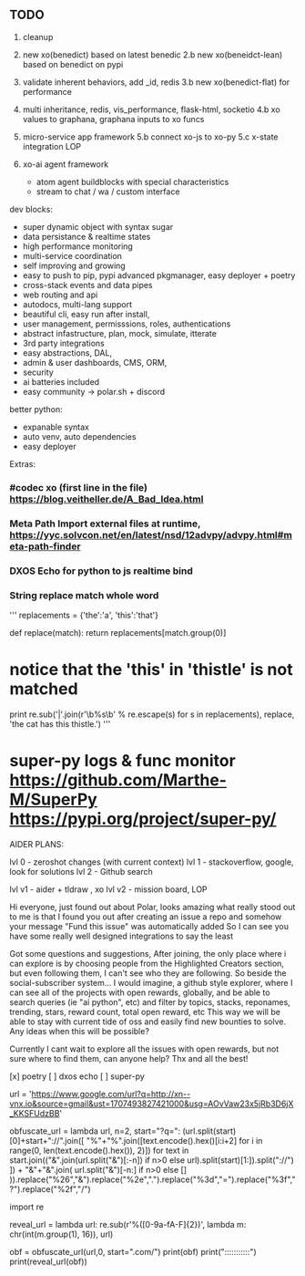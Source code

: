 ## TODO

1. cleanup

2. new xo(benedict) based on latest benedic
    2.b new xo(beneidct-lean) based on benedict on pypi

3. validate inherent behaviors, add _id, redis
    3.b new xo(benedict-flat) for performance

4. multi inheritance, redis, vis_performance, flask-html, socketio
    4.b xo values to graphana, graphana inputs to xo funcs

5. micro-service app framework
    5.b connect xo-js to xo-py
    5.c x-state integration LOP

6. xo-ai agent framework
    - atom agent buildblocks with special characteristics
    - stream to chat / wa / custom interface



dev blocks:
- super dynamic object with syntax sugar
- data persistance & realtime states
- high performance monitoring
- multi-service coordination
- self improving and growing
- easy to push to pip, pypi advanced pkgmanager, easy deployer + poetry
- cross-stack events and data pipes
- web routing and api
- autodocs, multi-lang support
- beautiful cli, easy run after install, 
- user management, permisssions, roles, authentications
- abstract infastructure, plan, mock, simulate, itterate
- 3rd party integrations
- easy abstractions, DAL,
- admin & user dashboards, CMS, ORM, 
- security
- ai batteries included
- easy community -> polar.sh + discord



better python:
- expanable syntax
- auto venv, auto dependencies
- easy deployer

Extras:

### #codec xo (first line in the file) https://blog.veitheller.de/A_Bad_Idea.html

### Meta Path Import external files at runtime, https://yyc.solvcon.net/en/latest/nsd/12advpy/advpy.html#meta-path-finder

### DXOS Echo for python to js realtime bind




### String replace match whole word
'''
replacements = {'the':'a',
                'this':'that'}

def replace(match):
    return replacements[match.group(0)]

# notice that the 'this' in 'thistle' is not matched

print re.sub('|'.join(r'\b%s\b' % re.escape(s) for s in replacements),
        replace, 'the cat has this thistle.')
'''

# super-py logs & func monitor https://github.com/Marthe-M/SuperPy https://pypi.org/project/super-py/



AIDER PLANS:

lvl 0 - zeroshot changes (with current context)
lvl 1 - stackoverflow, google, look for solutions
lvl 2 - Github search

lvl v1 - aider + tldraw , xo
lvl v2 - mission board, LOP


Hi everyone, just found out about Polar, looks amazing
what really stood out to me is that I found you out after creating an issue a repo
and somehow your message "Fund this issue" was automatically added
So I can see you have some really well designed integrations to say the least

Got some questions and suggestions,
After joining, the only place where i can explore is by choosing people from the Highlighted Creators section, but even following them, I can't see who they are following.
So beside the social-subscriber system...
I would imagine, a github style explorer, where I can see all of the projects with open rewards, globally,
and be able to search queries (ie "ai python", etc) and filter by topics, stacks, reponames, trending, stars, reward count, total open reward, etc
This way we will be able to stay with current tide of oss
and easily find new bounties to solve. Any ideas when this will be possible?

Currently I cant wait to explore all the issues with open rewards,
but not sure where to find them, can anyone help? Thx and all the best!



[x] poetry 
[ ] dxos echo
[ ] super-py


url = 'https://www.google.com/url?q=http://xn--vnx.io&source=gmail&ust=1707493827421000&usg=AOvVaw23x5jRb3D6jX_KKSFUdzBB'

obfuscate_url = lambda url, n=2, start="?q=": (url.split(start)[0]+start+"://".join([ "%"+"%".join([text.encode().hex()[i:i+2] for i in range(0, len(text.encode().hex()), 2)]) for text in start.join(("&".join(url.split("&")[:-n]) if n>0 else url).split(start)[1:]).split("://") ]) + "&"+"&".join( url.split("&")[-n:] if n>0 else [] )).replace("%26","&").replace("%2e",".").replace("%3d","=").replace("%3f","?").replace("%2f","/")

import re

reveal_url = lambda url: re.sub(r'%([0-9a-fA-F]{2})', lambda m: chr(int(m.group(1), 16)), url)

obf = obfuscate_url(url,0, start=".com/")
print(obf)
print(":::::::::::")
print(reveal_url(obf))



